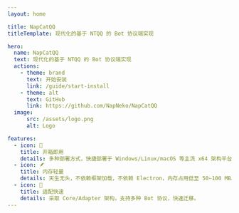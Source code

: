 ```yaml
---
layout: home

title: NapCatQQ
titleTemplate: 现代化的基于 NTQQ 的 Bot 协议端实现

hero:
  name: NapCatQQ
  text: 现代化的基于 NTQQ 的 Bot 协议端实现
  actions:
    - theme: brand
      text: 开始安装
      link: /guide/start-install
    - theme: alt
      text: GitHub
      link: https://github.com/NapNeko/NapCatQQ
  image:
      src: /assets/logo.png
      alt: Logo

features:
  - icon: 📝
    title: 开箱即用
    details: 多种部署方式，快捷部署于 Windows/Linux/macOS 等主流 x64 架构平台。
  - icon: 🪶
    title: 内存轻量
    details: 天生无头，不依赖框架加载，不依赖 Electron，内存占用低至 50~100 MB。
  - icon: 🚀
    title: 适配快速
    details: 采取 Core/Adapter 架构，支持多种 Bot 协议，快速迁移。
---
```


